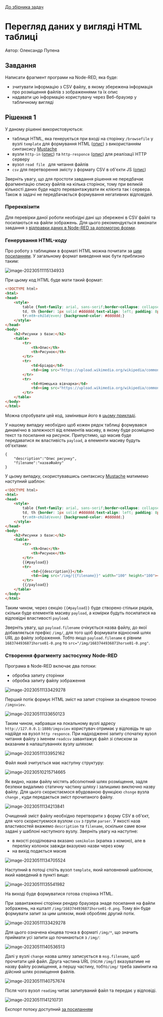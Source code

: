 [До збірника задач](README.md)

# Перегляд даних у вигляді HTML таблиці

Автор: Олександр Пупена

## Завдання

Написати фрагмент програми на Node-RED, яка буде:

- зчитувати інформацію з CSV файлу, в якому збережена інформація про розміщення файлів з зображеннями та їх опис
- надавати цю інформацію користувачу через Веб-браузер у табличному вигляді 

## Рішення 1

У даному рішенні використовуються:

- таблиця HTML, яка генерується при вході на сторінку `/browsefile` у вузлі `template` для формування HTML ([опис](https://github.com/pupenasan/NodeREDGuidUKR/blob/master/base/1_4_1.md#template-%D1%88%D0%B0%D0%B1%D0%BB%D0%BE%D0%BD)) з використанням синтаксису [Mustache](https://github.com/pupenasan/NodeREDGuidUKR/blob/master/base/mustach.md)
- вузли `http-in` ([опис](https://github.com/pupenasan/NodeREDGuidUKR/blob/master/http/httpin.md)) та `http-responce` ([опис](https://github.com/pupenasan/NodeREDGuidUKR/blob/master/http/httpresponse.md)) для реалізації HTTP серверу 
- вузол `read file ` для читання файлів
- `csv` для перетворення змісту з формату CSV в об'єкти JS ([опис](https://github.com/pupenasan/NodeREDGuidUKR/blob/master/parsing/csv.md))

Зверніть увагу, що для простоти завдання рішення не передбачає фрагментацію списку файлів на кілька сторінок, тому при великій кількості даних буде надто перевантажувати як клієнта так і сервера. Також в задачі не передбачається формування негативних відповідей.

### Пререквізити

Для перевірки даної роботи необхідні дані що збережені в CSV файлі та посилаються на файли зображень. Для цього рекомендується виконати завдання з [відправки даних в Node-RED за допомогою форми](htmlform.md). 

### Генерування HTML-коду

Про роботу з таблицями в форматі HTML можна почитати за [цим посиланням](https://pupenasan.github.io/ProgIngContrSystems/%D0%94%D0%BE%D0%B2%D1%96%D0%B4%D0%BD%D0%B8%D0%BA%D0%B8/htmlcss/html_table.html). У загальному формат виведення має бути приблизно таким:

![image-20230511115134933](media/image-20230511115134933.png)

При цьому код HTML буде мати такий формат:

```html
<!DOCTYPE html>
<html>
<head>
	<style>
        table {font-family: arial, sans-serif;border-collapse: collapse;width: 100%;}
        td, th {border: 1px solid #dddddd;text-align: left; padding: 8px;}
        tr:nth-child(even) {background-color: #dddddd;}
    </style>
</head>
<body>
    <h2>Рисунки з бази:</h2>
    <table>
        <tr>
            <th>Опис</th>
            <th>Рисунок</th>
        </tr>
        <tr>
            <td>Бріард</td>
            <td><img src="https://upload.wikimedia.org/wikipedia/commons/6/60/Briard_fauve.JPG" width="100" height="100"></td>
        </tr>
        <tr>
            <td>Німецька вівчарка</td>
            <td><img src="https://upload.wikimedia.org/wikipedia/commons/4/4f/Berger_allemand_en_montagne.jpg" width="100" height="100"></td>
        </tr>
    </table>
</body>
</html>
```

Можна спробувати цей код, замінивши його в [цьому прикладі](https://www.w3schools.com/html/tryit.asp?filename=tryhtml_table_intro).

У нашому випадку необхідно щоб кожен рядок таблиці формувався динамічно в залежності від елементів масиву, в якому буде розміщено текст та посилання на рисунок. Припустимо, що масив буде передаватися як властивість `payload`, а елементи масиву будуть об'єктами:

```
{
	"description":"Опис рисунку",
	"filename":"назваФайлу"
}
```

У цьому випадку, скористувавшись синтаксису [Mustache](https://github.com/pupenasan/NodeREDGuidUKR/blob/master/base/mustach.md) матимемо наступний шаблон:     

```html
<!DOCTYPE html>
<html>
<head>
	<style>
        table {font-family: arial, sans-serif;border-collapse: collapse;width: 100%;}
        td, th {border: 1px solid #dddddd;text-align: left; padding: 8px;}
        tr:nth-child(even) {background-color: #dddddd;}
    </style>
</head>
<body>
    <h2>Рисунки з бази:</h2>    
	<table>
        <tr>
            <th>Опис</th>
            <th>Рисунок</th>
        </tr>
        {{#payload}}
        <tr>
            <td>{{description}}</td>
            <td><img src="/img/{{filename}}" width="100" height="100"></td>
        </tr>
        {{/payload}}
    </table>
</body>
</html>    
```

Таким чином, через секцію `{{#payload}}` буде створено стільки рядків, скільки буде елементів масиву `payload`, а комірки будуть посилатися на відповідні властивості `payload`. 

Зверніть увагу, що `payload.filename` очікується назва файлу, до якої добавляється префікс `/img/`, для того щоб формувати відносний шлях URL до файлу зображення. Тобто якщо  `payload.filename` є рівним `1683744936871horse01-0.png` то `src="/img/1683744936871horse01-0.png"`.

### Створення фрагменту застосунку Node-RED

Програма в Node-RED включає два потоки:

- обробка запиту сторінки
- обробка запиту файлу зображення

![image-20230511133429278](media/image-20230511133429278.png)

Перший потік формує HTML зміст на запит сторінки за кінцевою точкою `/imgsviev`. 

![image-20230511133650123](media/image-20230511133650123.png)

Таким чином, набравши на локальному вузлі адресу `http://127.0.0.1:1880/imgsviev` користувач отримає у відповідь те що надійде на вузол `http responce`. При надходженні запиту спочатку вузол читання файлу з іменем `readcsv` завантажує файл зі списком за вказаним в налаштуваннях вузлу шляхом: 

![image-20230511133952162](media/image-20230511133952162.png)

Файл який зчитується має наступну структуру: 

![image-20230510215714665](media/image-20230510215714665.png)

Як видно, назви файлу містять абсолютний шлях розміщення, задля безпеки видалимо статичну частину шляху і залишимо виключно назву файлу. Для цього скористаємося вбудованою функцією `chsnge` вузла  `change` , куди передається зміст прочитаного файлу.  

![image-20230511134213841](media/image-20230511134213841.png)

Очищений зміст файлу необхідно перетворити з форму CSV в об'єкт, для чого скористуємося вузлом `csv` з групи `parser`. У якості назв властивостей вкажемо `description` та `filename`, оскільки саме вони задані у шаблоні наступного вузлу. Зверніть увагу на наступне:

- в якості  розділювача вказано `semikolon` (крапка з комою), але в переліку колонок завжди вказуємо назви через кому
- на вихід подається масив

![image-20230511134705524](media/image-20230511134705524.png)

Наступний в потоці стоїть вузол `template`, який наповнений шаблоном, який наведений в пункті вище:

![image-20230511135541982](media/image-20230511135541982.png)

 На виході буде формуватися готова сторінка HTML.

 При завантаженні сторінки рендер браузера знаде посилання на файли зображень, на кшталт `/img/1683744936871horse01-0.png`. Тому він буде формувати запит за цим шляхом, який обробляє другий потік. 



![image-20230511133429278](media/image-20230511133429279.png)

Для цього означена кінцева точка в форматі `/img/*`, що значить приймати усі запити що починаються з `/img/`: 

![image-20230511140536513](media/image-20230511140536513.png)

Далі у вузлі `change` назва шляху записується в `msg.filename`, щоб прочитати цей файл. Друга частина URL (після `/img/`) вказуватиме не назву файлу розміщення, а першу частину, тобто`/img/` треба замінити на дійсний шлях розміщення файлів.  

![image-20230511140757674](media/image-20230511140757674.png)

Після чого вузол `readimg` читає запитуваний файл та передає у відповіді.

![image-20230511141210731](media/image-20230511141210731.png)

Експорт потоку доступний [за посиланням](htmltable.json)